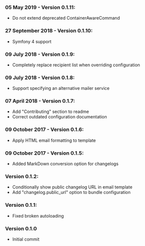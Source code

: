 ### 05 May 2019 - Version 0.1.11:
 - Do not extend deprecated ContainerAwareCommand

### 27 September 2018 - Version 0.1.10:
 - Symfony 4 support

### 09 July 2018 - Version 0.1.9:
 - Completely replace recipient list when overriding configuration

### 09 July 2018 - Version 0.1.8:
 - Support specifying an alternative mailer service

### 07 April 2018 - Version 0.1.7:
 - Add "Contributing" section to readme
 - Correct outdated configuration documentation

### 09 October 2017 - Version 0.1.6:
 - Apply HTML email formatting to template

### 09 October 2017 - Version 0.1.5:
 - Added MarkDown conversion option for changelogs

### Version 0.1.2:
 - Conditionally show public changelog URL in email template
 - Add "changelog.public_url" option to bundle configuration

### Version 0.1.1:
 - Fixed broken autoloading

### Version 0.1.0
 - Initial commit
